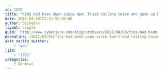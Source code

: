 ```yaml
---
id: 1570
title: "FIOS had been down since 4pm. Tried calling twice and gave up both times after 30mins. Wtf vz?"
date: 2011-04-06T22:12:52-04:00
author: DizkoDan
layout: single
guid: 'http://www.cyberjunx.com/blog/archives/2011/04/06/fios-had-been-down-since-4pm-tried-calling-twice-and-gave-up-both-times-after-30mins-wtf-vz/'
permalink: /2011/04/06/fios-had-been-down-since-4pm-tried-calling-twice-and-gave-up-both-times-after-30mins-wtf-vz/
aktt_notify_twitter:
    - 'yes'
ljID:
    - '1211'
categories:
    - General
---
```


<div class="posterous_autopost"></div>